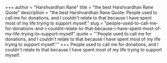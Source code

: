 +++
author = "Harshvardhan Rane"
title = "the best Harshvardhan Rane Quote"
description = "the best Harshvardhan Rane Quote: People used to call me for donations, and I couldn't relate to that because I have spent most of my life trying to support myself."
slug = "people-used-to-call-me-for-donations-and-i-couldnt-relate-to-that-because-i-have-spent-most-of-my-life-trying-to-support-myself"
quote = '''People used to call me for donations, and I couldn't relate to that because I have spent most of my life trying to support myself.'''
+++
People used to call me for donations, and I couldn't relate to that because I have spent most of my life trying to support myself.
